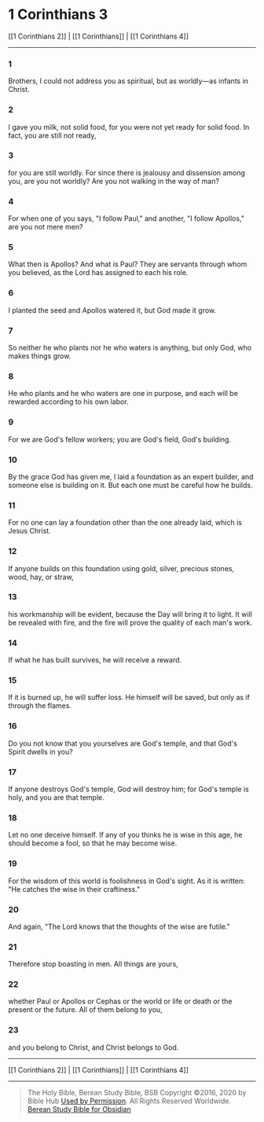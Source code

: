 # 1 Corinthians 3

[[1 Corinthians 2]] | [[1 Corinthians]] | [[1 Corinthians 4]]

---

### 1
Brothers, I could not address you as spiritual, but as worldly—as infants in Christ.

### 2
I gave you milk, not solid food, for you were not yet ready for solid food. In fact, you are still not ready,

### 3
for you are still worldly. For since there is jealousy and dissension among you, are you not worldly? Are you not walking in the way of man?

### 4
For when one of you says, "I follow Paul," and another, "I follow Apollos," are you not mere men?

### 5
What then is Apollos? And what is Paul? They are servants through whom you believed, as the Lord has assigned to each his role.

### 6
I planted the seed and Apollos watered it, but God made it grow.

### 7
So neither he who plants nor he who waters is anything, but only God, who makes things grow.

### 8
He who plants and he who waters are one in purpose, and each will be rewarded according to his own labor.

### 9
For we are God's fellow workers; you are God's field, God's building.

### 10
By the grace God has given me, I laid a foundation as an expert builder, and someone else is building on it. But each one must be careful how he builds.

### 11
For no one can lay a foundation other than the one already laid, which is Jesus Christ.

### 12
If anyone builds on this foundation using gold, silver, precious stones, wood, hay, or straw,

### 13
his workmanship will be evident, because the Day will bring it to light. It will be revealed with fire, and the fire will prove the quality of each man's work.

### 14
If what he has built survives, he will receive a reward.

### 15
If it is burned up, he will suffer loss. He himself will be saved, but only as if through the flames.

### 16
Do you not know that you yourselves are God's temple, and that God's Spirit dwells in you?

### 17
If anyone destroys God's temple, God will destroy him; for God's temple is holy, and you are that temple.

### 18
Let no one deceive himself. If any of you thinks he is wise in this age, he should become a fool, so that he may become wise.

### 19
For the wisdom of this world is foolishness in God's sight. As it is written: "He catches the wise in their craftiness."

### 20
And again, "The Lord knows that the thoughts of the wise are futile."

### 21
Therefore stop boasting in men. All things are yours,

### 22
whether Paul or Apollos or Cephas or the world or life or death or the present or the future. All of them belong to you,

### 23
and you belong to Christ, and Christ belongs to God.

---

[[1 Corinthians 2]] | [[1 Corinthians]] | [[1 Corinthians 4]]

---

> The Holy Bible, Berean Study Bible, BSB
> Copyright &copy;2016, 2020 by Bible Hub
> [Used by Permission](https://berean.bible/terms.htm). All Rights Reserved Worldwide.
> [Berean Study Bible for Obsidian](https://github.com/gapmiss/berean-study-bible-for-obsidian)

